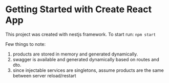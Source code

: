 # Getting Started with Create React App

This project was created with nestjs framework.
To start run: `npm start`

Few things to note:

1. products are stored in memory and generated dynamically.
2. swagger is available and generated dynamically based on routes and dto.
3. since injectable services are singletons, assume products are the same between server reload/restart
